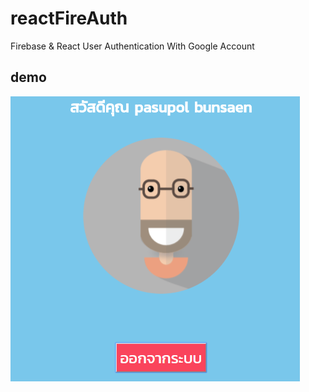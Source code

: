 # reactFireAuth
Firebase &amp; React User Authentication With Google Account

## demo
![alt text](demo.PNG)
